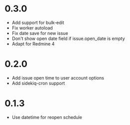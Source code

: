 # 0.3.0

* Add support for bulk-edit
* Fix worker autoload
* Fix date save for new issue
* Don't show open date field if issue.open_date is empty
* Adapt for Redmine 4

# 0.2.0

* Add issue open time to user account options
* Add sidekiq-cron support

# 0.1.3

* Use datetime for reopen schedule
